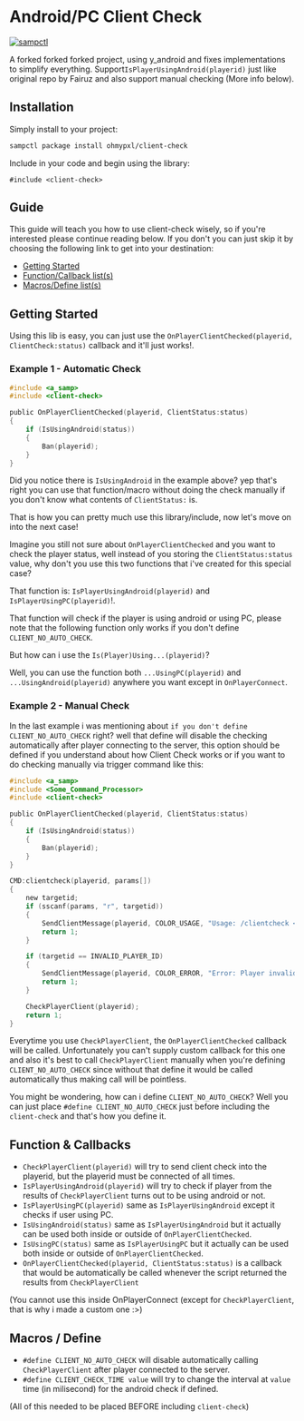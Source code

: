 # Android/PC Client Check

[![sampctl](https://img.shields.io/badge/sampctl-client--check-2f2f2f.svg?style=for-the-badge)](https://github.com/ohmypxl/client-check)

A forked forked forked project, using y_android and fixes implementations to simplify everything.
Support`IsPlayerUsingAndroid(playerid)` just like original repo by Fairuz and also support manual checking (More info below).


## Installation

Simply install to your project:

```bash
sampctl package install ohmypxl/client-check
```

Include in your code and begin using the library:

```pawn
#include <client-check>
```

## Guide

This guide will teach you how to use client-check wisely, so if you're interested please continue reading below. If you don't you can just skip it by choosing the following link to get into your destination:

* [Getting Started](#getting-started)
* [Function/Callback list(s)](#function--callbacks)
* [Macros/Define list(s)](#macros--define)


## Getting Started

Using this lib is easy, you can just use the `OnPlayerClientChecked(playerid, ClientCheck:status)` callback and it'll just works!.

### Example 1 - Automatic Check
```c
#include <a_samp>
#include <client-check>

public OnPlayerClientChecked(playerid, ClientStatus:status)
{
	if (IsUsingAndroid(status))
	{
		Ban(playerid);
	}
}
```

Did you notice there is `IsUsingAndroid` in the example above? yep that's right you can use that function/macro without doing the check manually if you don't know what contents of `ClientStatus:` is.

That is how you can pretty much use this library/include, now let's move on into the next case!

Imagine you still not sure about `OnPlayerClientChecked` and you want to check the player status, well instead of you storing the `ClientStatus:status` value, why don't you use this two functions that i've created for this special case?

That function is: `IsPlayerUsingAndroid(playerid)` and `IsPlayerUsingPC(playerid)`!.

That function will check if the player is using android or using PC, please note that the following function only works if you don't define `CLIENT_NO_AUTO_CHECK`.

But how can i use the `Is(Player)Using...(playerid)`?

Well, you can use the function both `...UsingPC(playerid)` and `...UsingAndroid(playerid)` anywhere you want except in `OnPlayerConnect`.

### Example 2 - Manual Check

In the last example i was mentioning about `if you don't define CLIENT_NO_AUTO_CHECK` right? well that define will disable the checking automatically after player connecting to the server, this option should be defined if you understand about how Client Check works or if you want to do checking manually via trigger command like this:

```c
#include <a_samp>
#include <Some_Command_Processor>
#include <client-check>

public OnPlayerClientChecked(playerid, ClientStatus:status)
{
	if (IsUsingAndroid(status))
	{
		Ban(playerid);
	}
}

CMD:clientcheck(playerid, params[])
{
	new targetid;
	if (sscanf(params, "r", targetid))
	{
		SendClientMessage(playerid, COLOR_USAGE, "Usage: /clientcheck <playerid/PartOfName>");
		return 1;
	}

	if (targetid == INVALID_PLAYER_ID)
	{
		SendClientMessage(playerid, COLOR_ERROR, "Error: Player invalid!");
		return 1;
	}

	CheckPlayerClient(playerid);
	return 1;
}
```

Everytime you use `CheckPlayerClient`, the `OnPlayerClientChecked` callback will be called. Unfortunately you can't supply custom callback for this one and also it's best to call `CheckPlayerClient` manually when you're defining `CLIENT_NO_AUTO_CHECK` since without that define it would be called automatically thus making call will be pointless.

You might be wondering, how can i define `CLIENT_NO_AUTO_CHECK`? Well you can just place `#define CLIENT_NO_AUTO_CHECK` just before including the `client-check` and that's how you define it. 

## Function & Callbacks
* `CheckPlayerClient(playerid)` will try to send client check into the playerid, but the playerid must be connected of all times.
* `IsPlayerUsingAndroid(playerid)` will try to check if player from the results of `CheckPlayerClient` turns out to be using android or not.
* `IsPlayerUsingPC(playerid)` same as `IsPlayerUsingAndroid` except it checks if user using PC.
* `IsUsingAndroid(status)` same as `IsPlayerUsingAndroid` but it actually can be used both inside or outside of `OnPlayerClientChecked`.
* `IsUsingPC(status)` same as `IsPlayerUsingPC` but it actually can be used both inside or outside of `OnPlayerClientChecked`.
* `OnPlayerClientChecked(playerid, ClientStatus:status)` is a callback that would be automatically be called whenever the script returned the results from `CheckPlayerClient`

(You cannot use this inside OnPlayerConnect (except for `CheckPlayerClient`, that is why i made a custom one :>)

## Macros / Define
* `#define CLIENT_NO_AUTO_CHECK` will disable automatically calling `CheckPlayerClient` after player connected to the server.
* `#define CLIENT_CHECK_TIME value` will try to change the interval at `value` time (in milisecond) for the android check if defined.

(All of this needed to be placed BEFORE including `client-check`)
